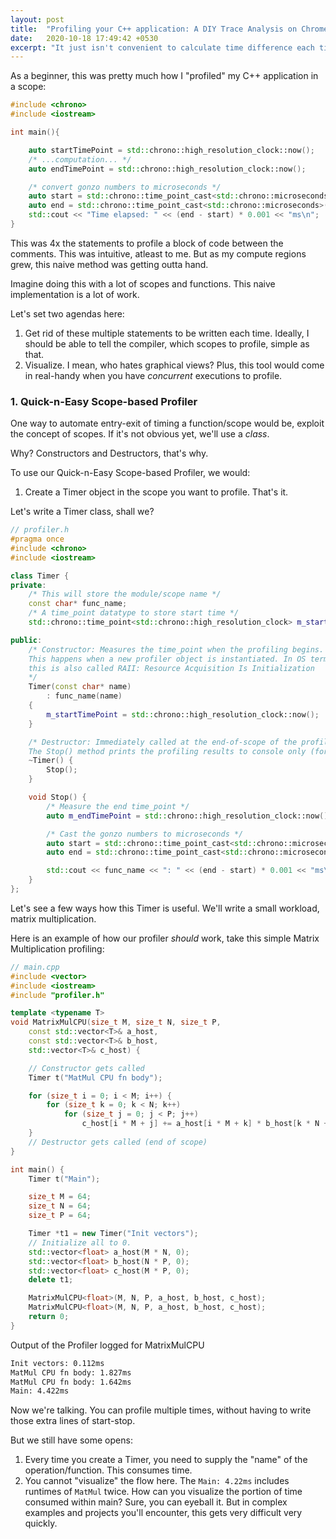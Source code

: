 ```yaml
---
layout: post
title:  "Profiling your C++ application: A DIY Trace Analysis on Chrome"
date:   2020-10-18 17:49:42 +0530
excerpt: "It just isn't convenient to calculate time difference each time I want to profile a block of code. I write a small profiler whose results can be visualized on Google Chrome."
---
```

As a beginner, this was pretty much how I "profiled" my C++ application in a scope:

```cpp
#include <chrono>
#include <iostream>

int main(){

    auto startTimePoint = std::chrono::high_resolution_clock::now();
    /* ...computation... */
    auto endTimePoint = std::chrono::high_resolution_clock::now();

    /* convert gonzo numbers to microseconds */
    auto start = std::chrono::time_point_cast<std::chrono::microseconds>(startTimePoint).time_since_epoch().count();
    auto end = std::chrono::time_point_cast<std::chrono::microseconds>(endTimePoint).time_since_epoch().count();
    std::cout << "Time elapsed: " << (end - start) * 0.001 << "ms\n";
}
```

This was 4x the statements to profile a block of code between the comments. This was intuitive, atleast to me. But as my compute regions grew, this naive method was getting outta hand.

Imagine doing this with a lot of scopes and functions. This naive implementation is a lot of work.

Let's set two agendas here:
1. Get rid of these multiple statements to be written each time. Ideally, I should be able to tell the compiler, which scopes to profile, simple as that.
2. Visualize. I mean, who hates graphical views? Plus, this tool would come in real-handy when you have *concurrent* executions to profile.

### 1. Quick-n-Easy Scope-based Profiler

One way to automate entry-exit of timing a function/scope would be, exploit the concept of scopes. If it's not obvious yet, we'll use a *class*.

Why? Constructors and Destructors, that's why.

To use our Quick-n-Easy Scope-based Profiler, we would:
1. Create a Timer object in the scope you want to profile. That's it.

Let's write a Timer class, shall we?

```cpp
// profiler.h
#pragma once
#include <chrono>
#include <iostream>

class Timer {
private:
    /* This will store the module/scope name */
    const char* func_name;
    /* A time_point datatype to store start time */
    std::chrono::time_point<std::chrono::high_resolution_clock> m_startTimePoint;

public:
    /* Constructor: Measures the time_point when the profiling begins.
    This happens when a new profiler object is instantiated. In OS terminology,
    this is also called RAII: Resource Acquisition Is Initialization
    */
    Timer(const char* name)
        : func_name(name)
    {
        m_startTimePoint = std::chrono::high_resolution_clock::now();
    }

    /* Destructor: Immediately called at the end-of-scope of the profiler object.
    The Stop() method prints the profiling results to console only (for now) */
    ~Timer() {
        Stop();
    }

    void Stop() {
        /* Measure the end time_point */
        auto m_endTimePoint = std::chrono::high_resolution_clock::now();

        /* Cast the gonzo numbers to microseconds */
        auto start = std::chrono::time_point_cast<std::chrono::microseconds>(m_startTimePoint).time_since_epoch().count();
        auto end = std::chrono::time_point_cast<std::chrono::microseconds>(m_endTimePoint).time_since_epoch().count();

        std::cout << func_name << ": " << (end - start) * 0.001 << "ms\n";
    }
};
```

Let's see a few ways how this Timer is useful. We'll write a small workload, matrix multiplication.


Here is an example of how our profiler *should* work, take this simple Matrix Multiplication profiling:

```cpp
// main.cpp
#include <vector>
#include <iostream>
#include "profiler.h"

template <typename T>
void MatrixMulCPU(size_t M, size_t N, size_t P,
    const std::vector<T>& a_host,
    const std::vector<T>& b_host,
    std::vector<T>& c_host) {

    // Constructor gets called
    Timer t("MatMul CPU fn body");

    for (size_t i = 0; i < M; i++) {
        for (size_t k = 0; k < N; k++)
            for (size_t j = 0; j < P; j++)
                c_host[i * M + j] += a_host[i * M + k] * b_host[k * N + j];
    }
    // Destructor gets called (end of scope)
}

int main() {
    Timer t("Main");

    size_t M = 64;
    size_t N = 64;
    size_t P = 64;

    Timer *t1 = new Timer("Init vectors");
    // Initialize all to 0.
    std::vector<float> a_host(M * N, 0);
    std::vector<float> b_host(N * P, 0);
    std::vector<float> c_host(M * P, 0);
    delete t1;

    MatrixMulCPU<float>(M, N, P, a_host, b_host, c_host);
    MatrixMulCPU<float>(M, N, P, a_host, b_host, c_host);
    return 0;
}
```
 Output of the Profiler logged for MatrixMulCPU
```bash
Init vectors: 0.112ms
MatMul CPU fn body: 1.827ms
MatMul CPU fn body: 1.642ms
Main: 4.422ms
```

Now we're talking. You can profile multiple times, without having to write those extra lines of start-stop.

But we still have some opens:
1. Every time you create a Timer, you need to supply the "name" of the operation/function. This consumes time.
2. You cannot "visualize" the flow here. The `Main: 4.22ms` includes runtimes of `MatMul` twice. How can you visualize the portion of time consumed within main? Sure, you can eyeball it. But in complex examples and projects you'll encounter, this gets very difficult very quickly.

